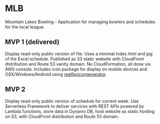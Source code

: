 # MLB

Mountain Lakes Bowling - Application for managing bowlers and schedules for the local league.
## MVP 1 (delivered)
Display read-only public version of file. Uses a minimal index.html and jpg of the Excel schedule. Published as S3 static website with CloudFront distribution and Route 53 vanity domain. No CloudFormation, all done via AWS console. Includes icon package for display on mobile devices and OSX/Windows/Android using [realfavicongenerator](http://realfavicongenerator.net).

## MVP 2
Display read-only public version of schedule for current week. Use Serverless Framework to deliver services with REST APIs powered by Lambda functions, store data in Dynamo DB, host website as static hosting on S3, with CloudFront distribution and Route 53 domain.
